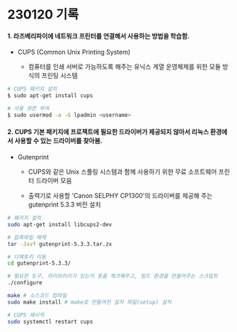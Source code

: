 # 230120 기록

#### 1. 라즈베리파이에 네트워크 프린터를 연결해서 사용하는 방법을 학습함.

- CUPS (Common Unix Printing System)
  
  - 컴퓨터를 인쇄 서버로 가능하도록 해주는 유닉스 계열 운영체제를 위한 모듈 방식의 프린팅 시스템

```bash
# CUPS 패키지 설치
$ sudo apt-get install cups

# 사용 권한 부여
$ sudo usermod -a -G lpadmin <username>
```

#### 2. CUPS 기본 패키지에 프로젝트에 필요한 드라이버가 제공되지 않아서 리눅스 환경에서 사용할 수 있는 드라이버를 찾아봄.

- Gutenprint
  
  - CUPS와 같은 Unix 스풀링 시스템과 함께 사용하기 위한 무료 소프트웨어 프린터 드라이버 모음
  
  - 출력기로 사용할 'Canon SELPHY CP1300'의 드라이버를 제공해 주는 gutenprint 5.3.3 버전 설치

```bash
# 패키지 설치
sudo apt-get install libcups2-dev

# 압축파일 해제
tar -Jxvf gutenprint-5.3.3.tar.zx

# 디렉토리 이동
cd gutenprint-5.3.3/

# 필요한 도구, 라이브러리가 있는지 등을 체크해주고, 빌드 환경을 만들어주는 스크립트
./configure

make # 소스코드 컴파일
sudo make install # make로 만들어진 설치 파일(setup) 설치

# CUPS 재시작
sudo systemctl restart cups
```
